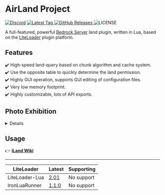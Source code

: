 # AirLand Project

[![Discord](https://img.shields.io/discord/874503096137556018?style=for-the-badge)](https://discord.gg/fEdM9eRhkH)
[
![Latest Tag](https://img.shields.io/github/v/tag/LiteLScript-Dev/iLand-Core?label=LATEST%20TAG&style=for-the-badge)
![GitHub Releases](https://shields.io/github/downloads/LiteLScript-Dev/iLand-Core/total?style=for-the-badge)
](https://github.com/LiteLScript-Dev/iLand-Core/releases/latest)
![LICENSE](https://img.shields.io/github/license/LiteLScript-Dev/iLand-Core?style=for-the-badge)

A full-featured, powerful [Bedrock Server](https://www.minecraft.net/en-us/download/server/bedrock) land plugin, written in Lua, based on the [LiteLoader](https://github.com/LiteLDev/LiteLoader) plugin platform.

## Features
✔️ High-speed land-query based on chunk algorithm and cache system.<br/>
✔️ Use the opposite table to quickly determine the land permission.<br/>
✔️ Highly GUI operation, supports GUI editing of configuration files.<br/>
✔️ Very low memory footprint.<br/>
✔️ Highly customizable, lots of API exports.

## Photo Exhibition

<details>

> ⭐ Select Land Particle Effects
> ![a](https://user-images.githubusercontent.com/29711228/150649828-72a3b2e3-1bab-4ead-a178-8fa5aadeb20a.png)
> ⭐ Convenient player territory manager
> ![b](https://user-images.githubusercontent.com/29711228/150649831-c0068c02-29e4-469d-9007-0e119fc46947.png)
> ⭐ Convenient operator territory manager
> ![c](https://user-images.githubusercontent.com/29711228/150649832-6b685b7c-03b9-44ce-ba09-05bfb0f1dab8.png)
  
</details>

## Usage
👉 [**iLand Wiki**](https://myland.amd.rocks/)

---

| **LiteLoader** | **Latest**                                                             | **Supporting** |
|-----------------|------------------------------------------------------------------------|----------------|
| LiteLoader-Lua  | [2.01](https://github.com/LiteLScript-Dev/iLand-Core/tree/LiteLoader-Lua) | No support     |
| IronLuaRunner   | [1.1.0](https://github.com/LiteLScript-Dev/iLand-Core/tree/IronLuaRunner) | No support     |
